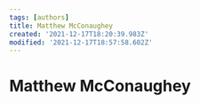 ```yaml
---
tags: [authors]
title: Matthew McConaughey
created: '2021-12-17T18:20:39.983Z'
modified: '2021-12-17T18:57:58.602Z'
---
```


# Matthew McConaughey
